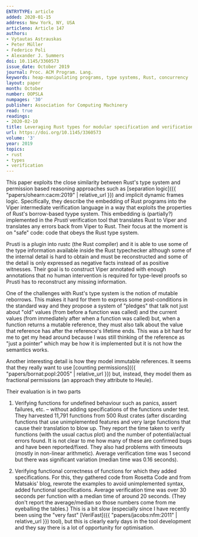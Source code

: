 ```yaml
---
ENTRYTYPE: article
added: 2020-01-15
address: New York, NY, USA
articleno: Article 147
authors:
- Vytautas Astrauskas
- Peter Müller
- Federico Poli
- Alexander J. Summers
doi: 10.1145/3360573
issue_date: October 2019
journal: Proc. ACM Program. Lang.
keywords: heap-manipulating programs, type systems, Rust, concurrency
layout: paper
month: October
number: OOPSLA
numpages: '30'
publisher: Association for Computing Machinery
read: true
readings:
- 2020-02-10
title: Leveraging Rust types for modular specification and verification
url: https://doi.org/10.1145/3360573
volume: '3'
year: 2019
topics:
- rust
- types
- verification
---
```


This paper exploits the close similarity between
Rust's type system
and
permission based reasoning approaches such as
[separation logic]({{ "papers/ohearn:cacm:2019" | relative_url }})
and
implicit dynamic frames logic.
Specifically, they describe the embedding of Rust programs
into the Viper intermediate verification language
in a way that exploits the properties of Rust's
borrow-based tyype system.
This embedding is (partially?) implemented in the _Prusti_
verification tool that translates Rust to Viper
and translates any errors back from Viper to Rust.
Their focus at the moment is on "safe" code: code that
obeys the Rust type system.

Prusti is a plugin into rustc (the Rust compiler) and
it is able to use some of the type information available
inside the Rust typechecker although some of the internal
detail is hard to obtain and must be reconstructed
and some of the detail is only expressed as negative facts
instead of as positive witnesses.
Their goal is to construct Viper annotated with enough
annotations that no human intervention is required for
type-level proofs so Prusti has to reconstruct any
missing information.

One of the challenges with Rust's type system is the
notion of mutable reborrows.
This makes it hard for them to express some post-conditions
in the standard way and they propose a system of
"pledges" that talk not just about "old" values
(from before a function was called)
and the current values (from immediately after
when a function was called) but, when a function
returns a mutable reference, they must also talk about
the value that reference has after the reference's
lifetime ends.
This was a bit hard for me to get my head around because I
was still thinking of the reference as "just a pointer"
which may be how it is implemented but it is not how
the semantics works.

Another interesting detail is how they model immutable
references.
It seems that they really want to use
[counting permissions]({{ "papers/bornat:popl:2005" | relative_url }})
but, instead, they model them as fractional
permissions (an approach they attribute to Heule).

Their evaluation is in two parts

1. Verifying functions for undefined behaviour such as
   panics, assert failures, etc. – without adding
   specifications of the functions under test.
   They harvested 11,791 functions
   from 500 Rust crates (after discarding functions that
   use unimplemented features and very large functions
   that cause their translation to blow up.
   They report the time taken to verify functions (with the
   usual cactus plot)
   and the number of potential/actual errors found.
   It is not clear to me how many of these are confirmed
   bugs and have been reported/fixed.
   They also had problems with timeouts (mostly in non-linear
   arithmetic).
   Average verification time was 1 second but there was
   significant variation (median time was 0.16 seconds).


2. Verifying functional correctness of functions for
   which they added specifications.
   For this, they gathered code from Rosetta Code
   and from Matsakis' blog, rewrote the examples to
   avoid unimplemented syntax, added functional
   specifications.
   Average verification time was over 30 seconds per
   function with a median time of around 20 seconds.
   (They don't report the average/median so those
   numbers come from me eyeballing the tables.)
   This is a bit slow (especially since I have recently been
   using the "very fast"
   [VeriFast]({{ "papers/jacobs:nfm:2011" | relative_url }})
   tool), but this is clearly early days in the tool
   development and they say there is a lot of opportunity
   for optimisation.
   
   